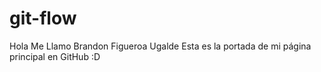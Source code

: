 # git-flow
Hola 
Me 
Llamo 
Brandon 
Figueroa
Ugalde
Esta es la portada de mi página principal en GitHub
:D